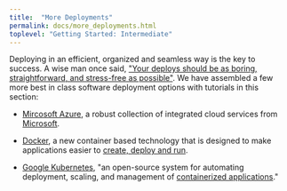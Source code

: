 ```yaml
---
title:  "More Deployments"
permalink: docs/more_deployments.html
toplevel: "Getting Started: Intermediate"
---
```


Deploying in an efficient, organized and seamless way is the key to success. A wise man once said, ["Your deploys should be as boring, straightforward, and stress-free as possible"](https://zachholman.com/posts/deploying-software). We have assembled a few more best in class software deployment options with tutorials in this section:

*  [Mircosoft Azure](azure.html), a robust collection of integrated cloud services from [Microsoft](https://azure.microsoft.com/en-us/documentation/articles/app-service-web-nodejs-get-started/).

*  [Docker](docker.html), a new container based technology that is designed to make applications easier to [create, deploy and run](https://cloud.docker.com).

*  [Google Kubernetes](kubernetes.html), "an open-source system for automating deployment, scaling, and management of [containerized applications](http://kubernetes.io/)."
